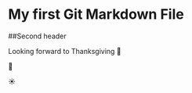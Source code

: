 # My first Git Markdown File

##Second header

Looking forward to Thanksgiving :turkey:

:watermelon:

:sunny:

